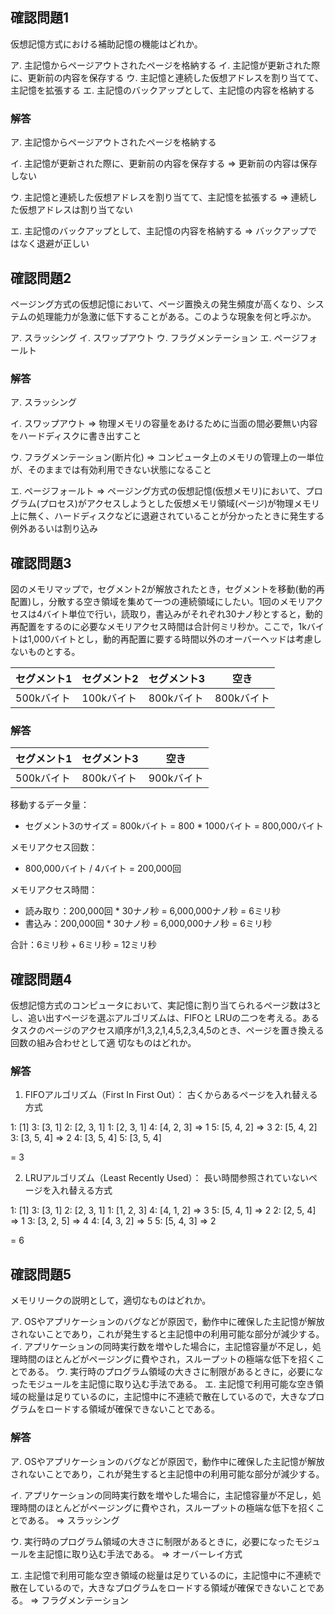 ## 確認問題1

仮想記憶方式における補助記憶の機能はどれか。

ア. 主記憶からページアウトされたページを格納する
イ. 主記憶が更新された際に、更新前の内容を保存する
ウ. 主記憶と連続した仮想アドレスを割り当てて、主記憶を拡張する
エ. 主記憶のバックアップとして、主記憶の内容を格納する

### 解答

ア. 主記憶からページアウトされたページを格納する

イ. 主記憶が更新された際に、更新前の内容を保存する
=> 更新前の内容は保存しない

ウ. 主記憶と連続した仮想アドレスを割り当てて、主記憶を拡張する
=> 連続した仮想アドレスは割り当てない

エ. 主記憶のバックアップとして、主記憶の内容を格納する
=> バックアップではなく退避が正しい

## 確認問題2

ページング方式の仮想記憶において、ページ置換えの発生頻度が高くなり、システムの処理能力が急激に低下することがある。このような現象を何と呼ぶか。

ア. スラッシング
イ. スワップアウト
ウ. フラグメンテーション
エ. ページフォールト

### 解答

ア. スラッシング

イ. スワップアウト
=> 物理メモリの容量をあけるために当面の間必要無い内容をハードディスクに書き出すこと

ウ. フラグメンテーション(断片化)
=> コンピュータ上のメモリの管理上の一単位が、そのままでは有効利用できない状態になること

エ. ページフォールト
=> ページング方式の仮想記憶(仮想メモリ)において、プログラム(プロセス)がアクセスしようとした仮想メモリ領域(ページ)が物理メモリ上に無く、ハードディスクなどに退避されていることが分かったときに発生する例外あるいは割り込み

## 確認問題3

図のメモリマップで，セグメント2が解放されたとき，セグメントを移動(動的再配置)し，分散する空き領域を集めて一つの連続領域にしたい。1回のメモリアクセスは4バイト単位で行い，読取り，書込みがそれぞれ30ナノ秒とすると，動的再配置をするのに必要なメモリアクセス時間は合計何ミリ秒か。ここで，1kバイトは1,000バイトとし，動的再配置に要する時間以外のオーバーヘッドは考慮しないものとする。

| セグメント1 | セグメント2 | セグメント3 | 空き |
|------------|------------|------------|------|
| 500kバイト | 100kバイト | 800kバイト | 800kバイト |



### 解答

| セグメント1  | セグメント3 | 空き |
|------------|------------|------|
| 500kバイト | 800kバイト | 900kバイト |

移動するデータ量：

- セグメント3のサイズ = 800kバイト = 800 * 1000バイト = 800,000バイト

メモリアクセス回数：

- 800,000バイト / 4バイト = 200,000回

メモリアクセス時間：

- 読み取り：200,000回 * 30ナノ秒 = 6,000,000ナノ秒 = 6ミリ秒
- 書込み：200,000回 * 30ナノ秒 = 6,000,000ナノ秒 = 6ミリ秒

合計：6ミリ秒 + 6ミリ秒 = 12ミリ秒

## 確認問題4

仮想記憶方式のコンピュータにおいて、実記憶に割り当てられるページ数は3とし、追い出すページを選ぶアルゴリズムは、FIFOと LRUの二つを考える。あるタスクのページのアクセス順序が1,3,2,1,4,5,2,3,4,5のとき、ページを置き換える回数の組み合わせとして適 切なものはどれか。

### 解答


1. FIFOアルゴリズム（First In First Out）： 古くからあるページを入れ替える方式

1: [1]
3: [3, 1]
2: [2, 3, 1]
1: [2, 3, 1]
4: [4, 2, 3] => 1
5: [5, 4, 2] => 3
2: [5, 4, 2]
3: [3, 5, 4] => 2
4: [3, 5, 4]
5: [3, 5, 4]

= 3

2. LRUアルゴリズム（Least Recently Used）： 長い時間参照されていないページを入れ替える方式

1: [1]
3: [3, 1]
2: [2, 3, 1]
1: [1, 2, 3]
4: [4, 1, 2] => 3
5: [5, 4, 1] => 2
2: [2, 5, 4] => 1
3: [3, 2, 5] => 4
4: [4, 3, 2] => 5
5: [5, 4, 3] => 2

= 6

## 確認問題5

メモリリークの説明として，適切なものはどれか。

ア. OSやアプリケーションのバグなどが原因で，動作中に確保した主記憶が解放されないことであり，これが発生すると主記憶中の利用可能な部分が減少する。
イ. アプリケーションの同時実行数を増やした場合に，主記憶容量が不足し，処理時間のほとんどがページングに費やされ，スループットの極端な低下を招くことである。
ウ. 実行時のプログラム領域の大きさに制限があるときに，必要になったモジュールを主記憶に取り込む手法である。
エ. 主記憶で利用可能な空き領域の総量は足りているのに，主記憶中に不連続で散在しているので，大きなプログラムをロードする領域が確保できないことである。

### 解答

ア. OSやアプリケーションのバグなどが原因で，動作中に確保した主記憶が解放されないことであり，これが発生すると主記憶中の利用可能な部分が減少する。

イ. アプリケーションの同時実行数を増やした場合に，主記憶容量が不足し，処理時間のほとんどがページングに費やされ，スループットの極端な低下を招くことである。
=> スラッシング

ウ. 実行時のプログラム領域の大きさに制限があるときに，必要になったモジュールを主記憶に取り込む手法である。
=> オーバーレイ方式

エ. 主記憶で利用可能な空き領域の総量は足りているのに，主記憶中に不連続で散在しているので，大きなプログラムをロードする領域が確保できないことである。
=> フラグメンテーション
